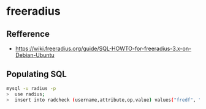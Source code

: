 # freeradius

## Refference

* https://wiki.freeradius.org/guide/SQL-HOWTO-for-freeradius-3.x-on-Debian-Ubuntu

## Populating SQL

```bash
mysql -u radius -p
>  use radius;
>  insert into radcheck (username,attribute,op,value) values("fredf", "Cleartext-Password", ":=", "wilma");
```
